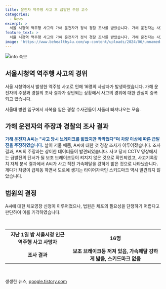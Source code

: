 ```yaml
---
title: 운전자 역주행 사고 후 급발진 주장 고수
categories:
  - News
excerpt: >
  서울 시청역 역주행 사고의 가해 운전자가 정식 경찰 조사를 받았습니다. 가해 운전자는 사고 당시 급발진 주장하며 브레이크 문제를 주장했지만, CCTV 영상과 사고기록장치 분석으로 반박 받았습니다. 경찰은 체포영장을 신청했으나 법원은 체포의 필요성을 인정하지 않아 기각했습니다.
feature_text: >
  서울 시청역 역주행 사고의 가해 운전자가 정식 경찰 조사를 받았습니다. 가해 운전자는 사고 당시 급발진 주장하며 브레이크 문제를 주장했지만, CCTV 영상과 사고기록장치 분석으로 반박 받았습니다. 경찰은 체포영장을 신청했으나 법원은 체포의 필요성을 인정하지 않아 기각했습니다.
image: 'https://www.behealthy4u.com/wp-content/uploads/2024/06/unnamed-file.png'
---
```


<p><img src="https://www.behealthy4u.com/wp-content/uploads/2024/06/unnamed-file.png" alt="info 속보" /></p>

<h2 data-ke-size="size26">서울시청역 역주행 사고의 경위</h2>

<p>서울 시청역에서 발생한 역주행 사고로 인해 16명의 사상자가 발생하였습니다. 가해 운전자의 주장과 경찰의 조사 결과가 상반되는 상황에서 사고의 경위에 대한 관심이 증폭되고 있습니다.</p>

<p data-ke-size="size16">서울대 병원 입구에서 사복을 입은 경찰 수사관들이 서둘러 빠져나오는 모습.</p>

<h2 data-ke-size="size26">가해 운전자의 주장과 경찰의 조사 결과</h2>

<p><b><span style="color: #1a5490;">가해 운전자 A씨는 "사고 당시 브레이크를 밟았지만 딱딱했다"며 차량 이상에 따른 급발진을 주장하였습니다.</span></b> 
날이 저물 때쯤, A씨에 대한 첫 경찰 조사가 이루어졌습니다. 조사 결과, A씨의 주장과는 상이한 데이터들이 발견되었습니다. 사고 당시 CCTV 영상에서는 급발진의 단서가 될 보조 브레이크등이 켜지지 않은 것으로 확인되었고, 사고기록장치 자체 분석 결과에서 A씨가 사고 직전 가속페달을 강하게 밟은 것으로 나타났습니다. 게다가 차량이 급제동 하면서 도로에 생기는 타이어자국인 스키드마크 역시 발견되지 않았습니다.</p>

<h2 data-ke-size="size26">법원의 결정</h2>

<p>A씨에 대한 체포영장 신청이 이루어졌으나, 법원은 체포의 필요성을 단정하기 어렵다고 판단하여 이를 기각하였습니다.</p>

<p data-ke-size="size16">&nbsp;</p>

<table>
    <tbody>
        <tr>
            <td style="text-align: center; height: 17px;"><b>지난 1일 밤 서울시청 인근 역주행 사고 사망자</b></td>
            <td style="text-align: center;"><b>16명</b></td>
        </tr>
        <tr>
            <td style="text-align: center; height: 17px;"><b>조사 결과</b></td>
            <td style="text-align: center;"><b>보조 브레이크등 꺼져 있음, 가속페달 강하게 밟음, 스키드마크 없음</b></td>
        </tr>
    </tbody>
</table>

<p data-ke-size="size16">&nbsp;</p>
생생한 뉴스, <a href="https://qoogle.tistory.com" rel="dofollow">qoogle.tistory.com</a>


